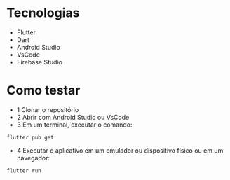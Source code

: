 # Tecnologias
- Flutter
- Dart
- Android Studio
- VsCode
- Firebase Studio
# Como testar
- 1 Clonar o repositório
- 2 Abrir com Android Studio ou VsCode
- 3 Em um terminal, executar o comando:
```
flutter pub get
```
- 4 Executar o aplicativo em um emulador ou dispositivo físico ou em um navegador:
```
flutter run
```
